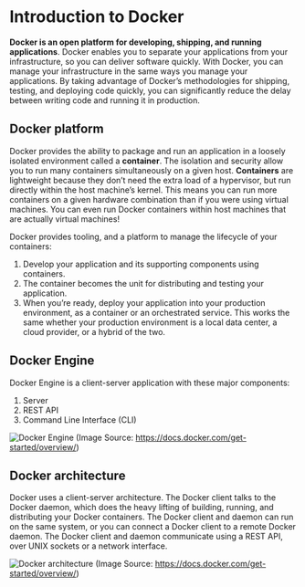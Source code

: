 # Introduction to Docker
**Docker is an open platform for developing, shipping, and running applications**. Docker enables you to separate your applications from your infrastructure, so you can deliver software quickly. With Docker, you can manage your infrastructure in the same ways you manage your applications. By taking advantage of Docker’s methodologies for shipping, testing, and deploying code quickly, you can significantly reduce the delay between writing code and running it in production.

## Docker platform
Docker provides the ability to package and run an application in a loosely isolated environment called a **container**. The isolation and security allow you to run many containers simultaneously on a given host. **Containers** are lightweight because they don’t need the extra load of a hypervisor, but run directly within the host machine’s kernel. This means you can run more containers on a given hardware combination than if you were using virtual machines. You can even run Docker containers within host machines that are actually virtual machines!

Docker provides tooling, and a platform to manage the lifecycle of your containers:

1. Develop your application and its supporting components using containers.
2. The container becomes the unit for distributing and testing your application.
3. When you’re ready, deploy your application into your production environment, as a container or an orchestrated service. This works the same whether your production environment is a local data center, a cloud provider, or a hybrid of the two.

## Docker Engine
Docker Engine is a client-server application with these major components:

1. Server
2. REST API
3. Command Line Interface (CLI)

![Docker Engine](https://docs.docker.com/engine/images/engine-components-flow.png)
(Image Source: https://docs.docker.com/get-started/overview/)

## Docker architecture
Docker uses a client-server architecture. The Docker client talks to the Docker daemon, which does the heavy lifting of building, running, and distributing your Docker containers. The Docker client and daemon can run on the same system, or you can connect a Docker client to a remote Docker daemon. The Docker client and daemon communicate using a REST API, over UNIX sockets or a network interface.

![Docker architecture](https://docs.docker.com/engine/images/architecture.svg)
(Image Source: https://docs.docker.com/get-started/overview/)



